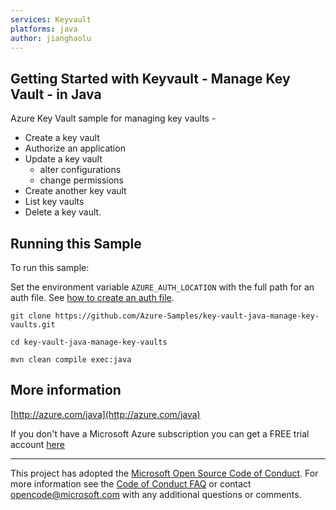 ```yaml
---
services: Keyvault
platforms: java
author: jianghaolu
---
```


## Getting Started with Keyvault - Manage Key Vault - in Java ##


  Azure Key Vault sample for managing key vaults -
   - Create a key vault
   - Authorize an application
   - Update a key vault
     - alter configurations
     - change permissions
   - Create another key vault
   - List key vaults
   - Delete a key vault.
 

## Running this Sample ##

To run this sample:

Set the environment variable `AZURE_AUTH_LOCATION` with the full path for an auth file. See [how to create an auth file](https://github.com/Azure/azure-libraries-for-java/blob/master/AUTH.md).

    git clone https://github.com/Azure-Samples/key-vault-java-manage-key-vaults.git

    cd key-vault-java-manage-key-vaults

    mvn clean compile exec:java

## More information ##

[http://azure.com/java](http://azure.com/java)

If you don't have a Microsoft Azure subscription you can get a FREE trial account [here](http://go.microsoft.com/fwlink/?LinkId=330212)

---

This project has adopted the [Microsoft Open Source Code of Conduct](https://opensource.microsoft.com/codeofconduct/). For more information see the [Code of Conduct FAQ](https://opensource.microsoft.com/codeofconduct/faq/) or contact [opencode@microsoft.com](mailto:opencode@microsoft.com) with any additional questions or comments.